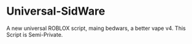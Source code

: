 # Universal-SidWare
A new universal ROBLOX script, maing bedwars, a better vape v4. This Script is Semi-Private.
